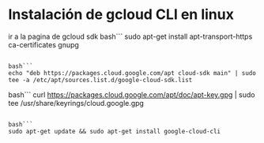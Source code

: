 # Instalación de gcloud CLI en linux
ir a la pagina de gcloud sdk
bash```
sudo apt-get install apt-transport-https ca-certificates gnupg
``` 

bash```
echo "deb https://packages.cloud.google.com/apt cloud-sdk main" | sudo tee -a /etc/apt/sources.list.d/google-cloud-sdk.list
```

bash```
curl https://packages.cloud.google.com/apt/doc/apt-key.gpg | sudo tee /usr/share/keyrings/cloud.google.gpg
```

bash```
sudo apt-get update && sudo apt-get install google-cloud-cli
```


